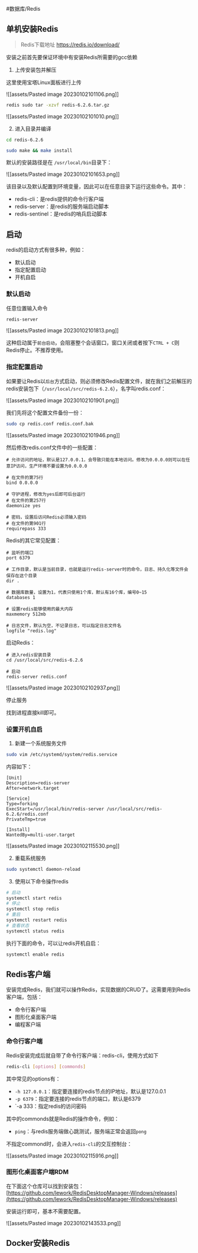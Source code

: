 #数据库/Redis

## 单机安装Redis


> Redis下载地址 https://redis.io/download/

安装之前首先要保证环境中有安装Redis所需要的gcc依赖

1. 上传安装包并解压

这里使用宝塔Linux面板进行上传

![[assets/Pasted image 20230102101106.png]]

```bash
redis sudo tar -xzvf redis-6.2.6.tar.gz
```

![[assets/Pasted image 20230102101010.png]]

2. 进入目录并编译

```bash
cd redis-6.2.6

sudo make && make install
```
默认的安装路径是在 `/usr/local/bin`目录下：

![[assets/Pasted image 20230102101653.png]]

该目录以及默认配置到环境变量，因此可以在任意目录下运行这些命令。其中：
-   redis-cli：是redis提供的命令行客户端    
-   redis-server：是redis的服务端启动脚本
-   redis-sentinel：是redis的哨兵启动脚本


## 启动

redis的启动方式有很多种，例如：

-   默认启动
-   指定配置启动
-   开机自启

### 默认启动

任意位置输入命令

```bash
redis-server
```

![[assets/Pasted image 20230102101813.png]]

这种启动属于`前台启动`，会阻塞整个会话窗口，窗口关闭或者按下`CTRL + C`则Redis停止。不推荐使用。

### 指定配置启动

如果要让Redis以`后台`方式启动，则必须修改Redis配置文件，就在我们之前解压的redis安装包下（`/usr/local/src/redis-6.2.6`），名字叫redis.conf：

![[assets/Pasted image 20230102101901.png]]

我们先将这个配置文件备份一份：

```bash
sudo cp redis.conf redis.conf.bak
```

![[assets/Pasted image 20230102101946.png]]

然后修改redis.conf文件中的一些配置：

```
# 允许访问的地址，默认是127.0.0.1，会导致只能在本地访问。修改为0.0.0.0则可以在任意IP访问，生产环境不要设置为0.0.0.0

# 在文件的第75行
bind 0.0.0.0

# 守护进程，修改为yes后即可后台运行
# 在文件的第257行
daemonize yes 

# 密码，设置后访问Redis必须输入密码
# 在文件的第901行
requirepass 333
```

Redis的其它常见配置：

```
# 监听的端口
port 6379

# 工作目录，默认是当前目录，也就是运行redis-server时的命令，日志、持久化等文件会保存在这个目录
dir .

# 数据库数量，设置为1，代表只使用1个库，默认有16个库，编号0~15
databases 1

# 设置redis能够使用的最大内存
maxmemory 512mb

# 日志文件，默认为空，不记录日志，可以指定日志文件名
logfile "redis.log"
```

启动Redis：

```
# 进入redis安装目录 
cd /usr/local/src/redis-6.2.6

# 启动
redis-server redis.conf
```

![[assets/Pasted image 20230102102937.png]]

停止服务

找到进程直接kill即可。

### 设置开机自启

1. 新建一个系统服务文件

```bash
sudo vim /etc/systemd/system/redis.service
```

内容如下：

```
[Unit]
Description=redis-server
After=network.target

[Service]
Type=forking
ExecStart=/usr/local/bin/redis-server /usr/local/src/redis-6.2.6/redis.conf
PrivateTmp=true

[Install]
WantedBy=multi-user.target
```

![[assets/Pasted image 20230102115530.png]]


2.  重载系统服务

```bash
sudo systemctl daemon-reload
```

3. 使用以下命令操作redis

```bash
# 启动
systemctl start redis
# 停止
systemctl stop redis
# 重启
systemctl restart redis
# 查看状态
systemctl status redis
```

执行下面的命令，可以让redis开机自启：

```bash
systemctl enable redis
```

## Redis客户端

安装完成Redis，我们就可以操作Redis，实现数据的CRUD了。这需要用到Redis客户端，包括：

-   命令行客户端    
-   图形化桌面客户端
-   编程客户端

### 命令行客户端

Redis安装完成后就自带了命令行客户端：redis-cli，使用方式如下

```bash
redis-cli [options] [commonds]
```

其中常见的options有：

-   `-h 127.0.0.1`：指定要连接的redis节点的IP地址，默认是127.0.0.1
-   `-p 6379`：指定要连接的redis节点的端口，默认是6379
-   `-a 333：指定redis的访问密码

其中的commonds就是Redis的操作命令，例如：

-   `ping`：与redis服务端做心跳测试，服务端正常会返回`pong`

不指定commond时，会进入`redis-cli`的交互控制台：

![[assets/Pasted image 20230102115916.png]]

###  图形化桌面客户端RDM

在下面这个仓库可以找到安装包：[https://github.com/lework/RedisDesktopManager-Windows/releases](https://github.com/lework/RedisDesktopManager-Windows/releases)

安装运行即可，基本不需要配置。


![[assets/Pasted image 20230102143533.png]]

## Docker安装Redis



